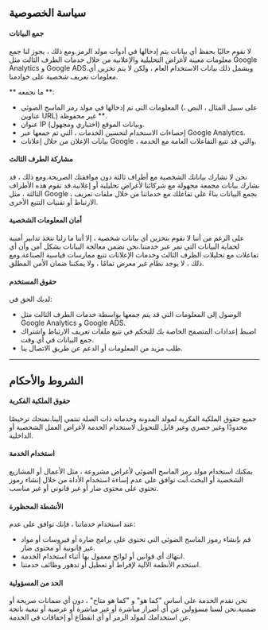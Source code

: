 ## سياسة الخصوصية

#### جمع البيانات
لا نقوم حاليًا بحفظ أي بيانات يتم إدخالها في أدوات مولد الرمز.ومع ذلك ، يجوز لنا جمع معلومات معينة لأغراض التحليلية والإعلانية من خلال خدمات الطرف الثالث مثل Google Analytics و Google ADS.ويشمل ذلك بيانات الاستخدام العام ، ولكن لا يتم تخزين أي معلومات تعريف شخصية على خوادمنا.

** ما نجمعه **:
- المعلومات التي تم إدخالها في مولد رمز الماسح الضوئي (على سبيل المثال ، النص ، عناوين URL) غير محفوظة **.
- عنوان IP وبيانات الموقع (اختياري ومجهول).
- إحصاءات الاستخدام لتحسين الخدمات ، التي تم جمعها عبر Google Analytics.
- بيانات الإعلان من خلال إعلانات Google ، والتي قد تتبع التفاعلات العامة مع الخدمة.

#### مشاركة الطرف الثالث
نحن لا نشارك بياناتك الشخصية مع أطراف ثالثة دون موافقتك الصريحة.ومع ذلك ، قد نشارك بيانات مجمعة مجهولة مع شركائنا لأغراض تحليلية أو إعلانية.قد تقوم هذه الأطراف الثالثة ، مثل Google ، بجمع البيانات بناءً على تفاعلك مع خدماتنا من خلال ملفات تعريف الارتباط أو تقنيات التتبع الأخرى.

#### أمان المعلومات الشخصية
على الرغم من أننا لا نقوم بتخزين أي بيانات شخصية ، إلا أننا ما زلنا نتخذ تدابير أمنية لحماية البيانات التي تمر عبر خدمتنا.نحن نضمن معالجة البيانات بشكل آمن وأن أي تفاعلات مع تحليلات الطرف الثالث وخدمات الإعلانات تتبع ممارسات قياسية الصناعة.ومع ذلك ، لا يوجد نظام غير معرض تمامًا ، ولا يمكننا ضمان الأمن المطلق.

#### حقوق المستخدم
لديك الحق في:
- الوصول إلى المعلومات التي قد يتم جمعها بواسطة خدمات الطرف الثالث مثل Google Analytics و Google ADS.
- اضبط إعدادات المتصفح الخاصة بك للتحكم في تتبع ملفات تعريف الارتباط واشتراك جمع البيانات في أي وقت.
- طلب مزيد من المعلومات أو الدعم عن طريق الاتصال بنا.

---

## الشروط والأحكام

#### حقوق الملكية الفكرية
جميع حقوق الملكية الفكرية لمولد المدونة وخدماته ذات الصلة تنتمي إلينا.نمنحك ترخيصًا محدودًا وغير حصري وغير قابل للتحويل لاستخدام الخدمة لأغراض العمل الشخصية أو الداخلية.

#### استخدام الخدمة
يمكنك استخدام مولد رمز الماسح الضوئي لأغراض مشروعة ، مثل الأعمال أو المشاريع الشخصية أو البحث.أنت توافق على عدم إساءة استخدام الأداة من خلال إنشاء رموز تحتوي على محتوى ضار أو غير قانوني أو غير مناسب.

#### الأنشطة المحظورة
عند استخدام خدماتنا ، فإنك توافق على عدم:
- قم بإنشاء رموز الماسح الضوئي التي تحتوي على برامج ضارة أو فيروسات أو مواد غير قانونية أو محتوى ضار.
- انتهاك أي قوانين أو لوائح معمول بها أثناء استخدام الخدمة.
- استخدم الأنظمة الآلية لإفراط أو تعطيل أو تدهور وظائف خدمتنا.

#### الحد من المسؤولية
نحن نقدم الخدمة على أساس "كما هو" و "كما هو متاح" ، دون أي ضمانات صريحة أو ضمنية.نحن لسنا مسؤولين عن أي أضرار مباشرة أو غير مباشرة أو عرضية أو تبعية ناتجة عن استخدامك لمولد الرمز أو أي انقطاع أو إخفاقات في الخدمة.